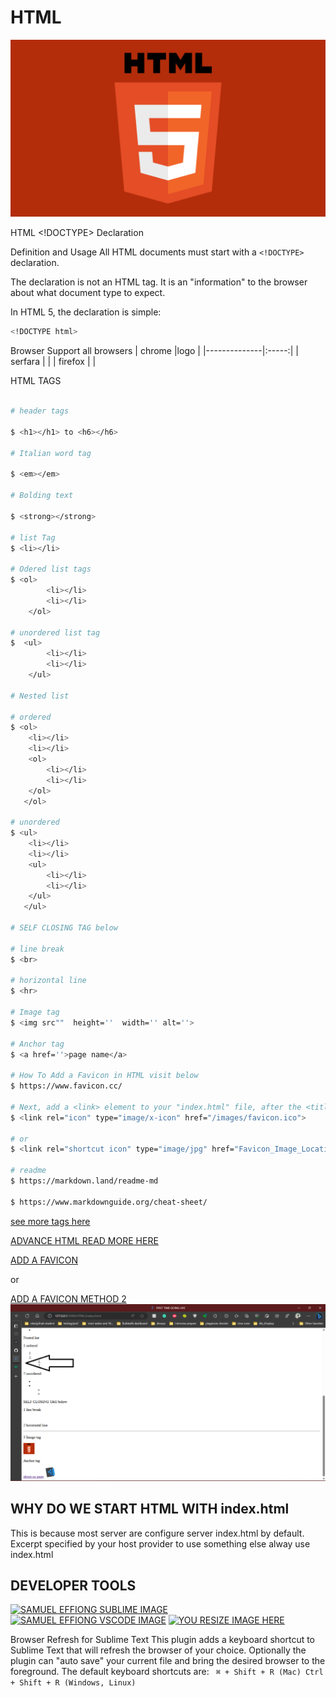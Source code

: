 # HTML

![SAMUEL EFFIONG JACOB HTML IMAGE](/IMG/samuel%20effiong%20htlm%20image.png)

HTML <!DOCTYPE> Declaration

Definition and Usage
All HTML documents must start with a ```<!DOCTYPE>``` declaration.

The declaration is not an HTML tag. It is an "information" to the browser about what document type to expect.

In HTML 5, the declaration is simple:

```bash
<!DOCTYPE html>
```

Browser Support
all browsers
| chrome       |logo   |
|--------------|:-----:|
| serfara      |       |
| firefox      |       |

HTML TAGS

```bash

# header tags

$ <h1></h1> to <h6></h6> 

# Italian word tag

$ <em></em>

# Bolding text

$ <strong></strong>

# list Tag 
$ <li></li>

# Odered list tags
$ <ol>
        <li></li>
        <li></li>
    </ol>

# unordered list tag
$  <ul>
        <li></li>
        <li></li>
    </ul>

# Nested list

# ordered
$ <ol>
    <li></li>
    <li></li>
    <ol>
        <li></li>
        <li></li>
    </ol>
   </ol>

# unordered
$ <ul>
    <li></li>
    <li></li>
    <ul>
        <li></li>
        <li></li>
    </ul>
   </ul>

# SELF CLOSING TAG below

# line break
$ <br>

# horizontal line
$ <hr>

# Image tag
$ <img src""  height=''  width='' alt=''>

# Anchor tag
$ <a href=''>page name</a>

# How To Add a Favicon in HTML visit below
$ https://www.favicon.cc/

# Next, add a <link> element to your "index.html" file, after the <title> element, like this:
$ <link rel="icon" type="image/x-icon" href="/images/favicon.ico">

# or 
$ <link rel="shortcut icon" type="image/jpg" href="Favicon_Image_Location"/>

# readme
$ https://markdown.land/readme-md

$ https://www.markdownguide.org/cheat-sheet/
```

[see more tags here](https://www.w3schools.com/tags/tag_doctype.asp)

[ADVANCE HTML READ MORE HERE](https://developer.mozilla.org/en-US/docs/Web/HTML)

[ADD A FAVICON](https://www.digitalocean.com/community/tutorials/how-to-add-a-favicon-to-your-website-with-html)

or

[ADD A FAVICON METHOD 2](https://www.w3schools.com/html/html_favicon.asp)
![SEE HOW FAVICON LOOKS THE BLACK ARROW POINT](/IMG/samuel%20effiong%20showing%20icons%20.PNG)

## WHY DO WE START HTML WITH index.html

 This is because most server are configure server index.html by default.
 Excerpt specified by your host provider to use something else alway use index.html

## DEVELOPER TOOLS

[![SAMUEL EFFIONG SUBLIME IMAGE](/FRONTEND/HTML%20,%20CSS,%20BOOTRAP//IMG/samuel%20effiong%20subline%20image.png)](https://www.sublimetext.com/)       [![SAMUEL EFFIONG VSCODE IMAGE](/FRONTEND/HTML%20,%20CSS,%20BOOTRAP//IMG/samuel%20effiong%20vs%20code%20transparent%20%20150%20x%20150.png)](https://code.visualstudio.com/) [![YOU RESIZE IMAGE HERE](/FRONTEND/HTML%20,%20CSS,%20BOOTRAP/IMG/imageresizer.com.jpeg)](https://imageresizer.com/)


Browser Refresh for Sublime Text This plugin adds a keyboard shortcut to Sublime Text that will refresh the browser of your choice. Optionally the plugin can "auto save" your current file and bring the desired browser to the foreground. The default keyboard shortcuts are:
``` ⌘ + Shift + R (Mac) Ctrl + Shift + R (Windows, Linux)```